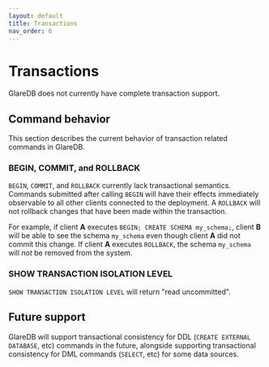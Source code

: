 ```yaml
---
layout: default
title: Transactions
nav_order: 6
---
```


# Transactions

GlareDB does not currently have complete transaction support.

## Command behavior

This section describes the current behavior of transaction related commands in
GlareDB.

### BEGIN, COMMIT, and ROLLBACK

`BEGIN`, `COMMIT`, and `ROLLBACK` currently lack transactional semantics.
Commands submitted after calling `BEGIN` will have their effects immediately
observable to all other clients connected to the deployment. A `ROLLBACK` will
not rollback changes that have been made within the transaction.

For example, if client **A** executes `BEGIN; CREATE SCHEMA my_schema;`, client
**B** will be able to see the schema `my_schema` even though client **A** did not
commit this change. If client **A** executes `ROLLBACK`, the schema `my_schema`
will _not_ be removed from the system.

### SHOW TRANSACTION ISOLATION LEVEL

`SHOW TRANSACTION ISOLATION LEVEL` will return "read uncommitted".

## Future support

GlareDB will support transactional consistency for DDL (`CREATE EXTERNAL
DATABASE`, etc) commands in the future, alongside supporting transactional
consistency for DML commands (`SELECT`, etc) for some data sources.
